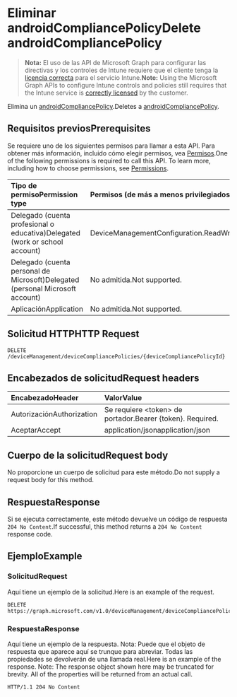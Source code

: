 # <a name="delete-androidcompliancepolicy"></a><span data-ttu-id="41b6d-101">Eliminar androidCompliancePolicy</span><span class="sxs-lookup"><span data-stu-id="41b6d-101">Delete androidCompliancePolicy</span></span>

> <span data-ttu-id="41b6d-102">**Nota:** El uso de las API de Microsoft Graph para configurar las directivas y los controles de Intune requiere que el cliente tenga la [licencia correcta](https://go.microsoft.com/fwlink/?linkid=839381) para el servicio Intune.</span><span class="sxs-lookup"><span data-stu-id="41b6d-102">**Note:** Using the Microsoft Graph APIs to configure Intune controls and policies still requires that the Intune service is [correctly licensed](https://go.microsoft.com/fwlink/?linkid=839381) by the customer.</span></span>

<span data-ttu-id="41b6d-103">Elimina un [androidCompliancePolicy](../resources/intune_deviceconfig_androidcompliancepolicy.md).</span><span class="sxs-lookup"><span data-stu-id="41b6d-103">Deletes a [androidCompliancePolicy](../resources/intune_deviceconfig_androidcompliancepolicy.md).</span></span>
## <a name="prerequisites"></a><span data-ttu-id="41b6d-104">Requisitos previos</span><span class="sxs-lookup"><span data-stu-id="41b6d-104">Prerequisites</span></span>
<span data-ttu-id="41b6d-p101">Se requiere uno de los siguientes permisos para llamar a esta API. Para obtener más información, incluido cómo elegir permisos, vea [Permisos](../../../concepts/permissions_reference.md).</span><span class="sxs-lookup"><span data-stu-id="41b6d-p101">One of the following permissions is required to call this API. To learn more, including how to choose permissions, see [Permissions](../../../concepts/permissions_reference.md).</span></span>

|<span data-ttu-id="41b6d-107">Tipo de permiso</span><span class="sxs-lookup"><span data-stu-id="41b6d-107">Permission type</span></span>|<span data-ttu-id="41b6d-108">Permisos (de más a menos privilegiados)</span><span class="sxs-lookup"><span data-stu-id="41b6d-108">Permissions (from least to most privileged)</span></span>|
|:---|:---|
|<span data-ttu-id="41b6d-109">Delegado (cuenta profesional o educativa)</span><span class="sxs-lookup"><span data-stu-id="41b6d-109">Delegated (work or school account)</span></span>|<span data-ttu-id="41b6d-110">DeviceManagementConfiguration.ReadWrite.All</span><span class="sxs-lookup"><span data-stu-id="41b6d-110">DeviceManagementConfiguration.ReadWrite.All</span></span>|
|<span data-ttu-id="41b6d-111">Delegado (cuenta personal de Microsoft)</span><span class="sxs-lookup"><span data-stu-id="41b6d-111">Delegated (personal Microsoft account)</span></span>|<span data-ttu-id="41b6d-112">No admitida.</span><span class="sxs-lookup"><span data-stu-id="41b6d-112">Not supported.</span></span>|
|<span data-ttu-id="41b6d-113">Aplicación</span><span class="sxs-lookup"><span data-stu-id="41b6d-113">Application</span></span>|<span data-ttu-id="41b6d-114">No admitida.</span><span class="sxs-lookup"><span data-stu-id="41b6d-114">Not supported.</span></span>|

## <a name="http-request"></a><span data-ttu-id="41b6d-115">Solicitud HTTP</span><span class="sxs-lookup"><span data-stu-id="41b6d-115">HTTP Request</span></span>
<!-- {
  "blockType": "ignored"
}
-->
``` http
DELETE /deviceManagement/deviceCompliancePolicies/{deviceCompliancePolicyId}
```

## <a name="request-headers"></a><span data-ttu-id="41b6d-116">Encabezados de solicitud</span><span class="sxs-lookup"><span data-stu-id="41b6d-116">Request headers</span></span>
|<span data-ttu-id="41b6d-117">Encabezado</span><span class="sxs-lookup"><span data-stu-id="41b6d-117">Header</span></span>|<span data-ttu-id="41b6d-118">Valor</span><span class="sxs-lookup"><span data-stu-id="41b6d-118">Value</span></span>|
|:---|:---|
|<span data-ttu-id="41b6d-119">Autorización</span><span class="sxs-lookup"><span data-stu-id="41b6d-119">Authorization</span></span>|<span data-ttu-id="41b6d-120">Se requiere &lt;token&gt; de portador.</span><span class="sxs-lookup"><span data-stu-id="41b6d-120">Bearer {token}. Required.</span></span>|
|<span data-ttu-id="41b6d-121">Aceptar</span><span class="sxs-lookup"><span data-stu-id="41b6d-121">Accept</span></span>|<span data-ttu-id="41b6d-122">application/json</span><span class="sxs-lookup"><span data-stu-id="41b6d-122">application/json</span></span>|

## <a name="request-body"></a><span data-ttu-id="41b6d-123">Cuerpo de la solicitud</span><span class="sxs-lookup"><span data-stu-id="41b6d-123">Request body</span></span>
<span data-ttu-id="41b6d-124">No proporcione un cuerpo de solicitud para este método.</span><span class="sxs-lookup"><span data-stu-id="41b6d-124">Do not supply a request body for this method.</span></span>

## <a name="response"></a><span data-ttu-id="41b6d-125">Respuesta</span><span class="sxs-lookup"><span data-stu-id="41b6d-125">Response</span></span>
<span data-ttu-id="41b6d-126">Si se ejecuta correctamente, este método devuelve un código de respuesta `204 No Content`.</span><span class="sxs-lookup"><span data-stu-id="41b6d-126">If successful, this method returns a `204 No Content` response code.</span></span>

## <a name="example"></a><span data-ttu-id="41b6d-127">Ejemplo</span><span class="sxs-lookup"><span data-stu-id="41b6d-127">Example</span></span>
### <a name="request"></a><span data-ttu-id="41b6d-128">Solicitud</span><span class="sxs-lookup"><span data-stu-id="41b6d-128">Request</span></span>
<span data-ttu-id="41b6d-129">Aquí tiene un ejemplo de la solicitud.</span><span class="sxs-lookup"><span data-stu-id="41b6d-129">Here is an example of the request.</span></span>
``` http
DELETE https://graph.microsoft.com/v1.0/deviceManagement/deviceCompliancePolicies/{deviceCompliancePolicyId}
```

### <a name="response"></a><span data-ttu-id="41b6d-130">Respuesta</span><span class="sxs-lookup"><span data-stu-id="41b6d-130">Response</span></span>
<span data-ttu-id="41b6d-p102">Aquí tiene un ejemplo de la respuesta. Nota: Puede que el objeto de respuesta que aparece aquí se trunque para abreviar. Todas las propiedades se devolverán de una llamada real.</span><span class="sxs-lookup"><span data-stu-id="41b6d-p102">Here is an example of the response. Note: The response object shown here may be truncated for brevity. All of the properties will be returned from an actual call.</span></span>
``` http
HTTP/1.1 204 No Content
```



